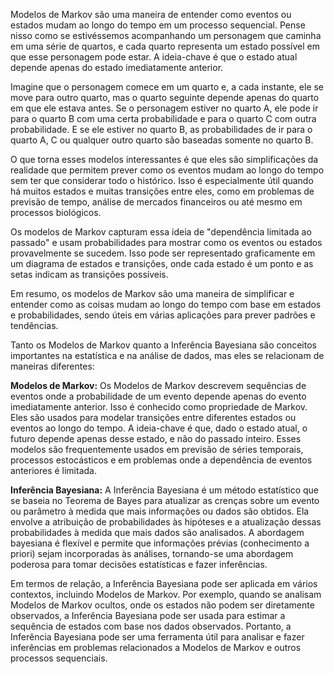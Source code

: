   
Modelos de Markov são uma maneira de entender como eventos ou estados mudam ao longo do tempo em um processo sequencial. Pense nisso como se estivéssemos acompanhando um personagem que caminha em uma série de quartos, e cada quarto representa um estado possível em que esse personagem pode estar. A ideia-chave é que o estado atual depende apenas do estado imediatamente anterior.

Imagine que o personagem comece em um quarto e, a cada instante, ele se move para outro quarto, mas o quarto seguinte depende apenas do quarto em que ele estava antes. Se o personagem estiver no quarto A, ele pode ir para o quarto B com uma certa probabilidade e para o quarto C com outra probabilidade. E se ele estiver no quarto B, as probabilidades de ir para o quarto A, C ou qualquer outro quarto são baseadas somente no quarto B.

O que torna esses modelos interessantes é que eles são simplificações da realidade que permitem prever como os eventos mudam ao longo do tempo sem ter que considerar todo o histórico. Isso é especialmente útil quando há muitos estados e muitas transições entre eles, como em problemas de previsão de tempo, análise de mercados financeiros ou até mesmo em processos biológicos.

Os modelos de Markov capturam essa ideia de "dependência limitada ao passado" e usam probabilidades para mostrar como os eventos ou estados provavelmente se sucedem. Isso pode ser representado graficamente em um diagrama de estados e transições, onde cada estado é um ponto e as setas indicam as transições possíveis.

Em resumo, os modelos de Markov são uma maneira de simplificar e entender como as coisas mudam ao longo do tempo com base em estados e probabilidades, sendo úteis em várias aplicações para prever padrões e tendências.




Tanto os Modelos de Markov quanto a Inferência Bayesiana são conceitos importantes na estatística e na análise de dados, mas eles se relacionam de maneiras diferentes:

**Modelos de Markov:** Os Modelos de Markov descrevem sequências de eventos onde a probabilidade de um evento depende apenas do evento imediatamente anterior. Isso é conhecido como propriedade de Markov. Eles são usados para modelar transições entre diferentes estados ou eventos ao longo do tempo. A ideia-chave é que, dado o estado atual, o futuro depende apenas desse estado, e não do passado inteiro. Esses modelos são frequentemente usados em previsão de séries temporais, processos estocásticos e em problemas onde a dependência de eventos anteriores é limitada.

**Inferência Bayesiana:** A Inferência Bayesiana é um método estatístico que se baseia no Teorema de Bayes para atualizar as crenças sobre um evento ou parâmetro à medida que mais informações ou dados são obtidos. Ela envolve a atribuição de probabilidades às hipóteses e a atualização dessas probabilidades à medida que mais dados são analisados. A abordagem bayesiana é flexível e permite que informações prévias (conhecimento a priori) sejam incorporadas às análises, tornando-se uma abordagem poderosa para tomar decisões estatísticas e fazer inferências.

Em termos de relação, a Inferência Bayesiana pode ser aplicada em vários contextos, incluindo Modelos de Markov. Por exemplo, quando se analisam Modelos de Markov ocultos, onde os estados não podem ser diretamente observados, a Inferência Bayesiana pode ser usada para estimar a sequência de estados com base nos dados observados. Portanto, a Inferência Bayesiana pode ser uma ferramenta útil para analisar e fazer inferências em problemas relacionados a Modelos de Markov e outros processos sequenciais.